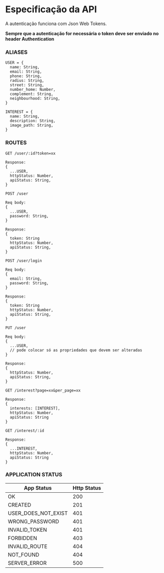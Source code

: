 # Especificação da API

A autenticação funciona com Json Web Tokens.

**Sempre que a autenticação for necessária o token deve ser enviado no header Authentication**

### ALIASES
```
USER = {
  name: String,
  email: String,
  phone: String,
  radius: String,
  street: String,
  number_home: Number,
  complement: String,
  neighbourhood: String,
}

INTEREST = {
  name: String,
  description: String,
  image_path: String,
}
```

### ROUTES

```
GET /user/:id?token=xx

Response:
{
  ...USER,
  httpStatus: Number,
  apiStatus: String,
}
```

```
POST /user

Req body:
{
  ...USER,
  password: String,
}

Response:
{
  token: String
  httpStatus: Number,
  apiStatus: String,
}
```

```
POST /user/login

Req body:
{
  email: String,
  password: String,
}

Response:
{
  token: String
  httpStatus: Number,
  apiStatus: String,
}
```

```
PUT /user

Req body:
{
  ...USER,
  // pode colocar só as propriedades que devem ser alteradas    
}

Response:
{
  httpStatus: Number,
  apiStatus: String,
}
```

```
GET /interest?page=xx&per_page=xx

Response:
{
  interests: [INTEREST],
  httpStatus: Number,
  apiStatus: String
}
```

```
GET /interest/:id

Response:
{
  ...INTEREST,
  httpStatus: Number,
  apiStatus: String
}

```

### APPLICATION STATUS

| App Status | Http Status |
|---|---|
| OK | 200 |
| CREATED | 201 |
| USER_DOES_NOT_EXIST | 401 |
| WRONG_PASSWORD | 401 |
| INVALID_TOKEN | 401 |
| FORBIDDEN | 403 |
| INVALID_ROUTE | 404 |
| NOT_FOUND | 404 |
| SERVER_ERROR | 500 |